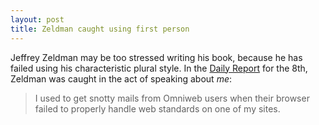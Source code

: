 ```yaml
---
layout: post
title: Zeldman caught using first person
---
```


Jeffrey Zeldman may be too stressed writing his book, because he has failed using his characteristic plural style. In the <a href="http://www.zeldman.com/daily/0103a.shtml#thisreporter">Daily Report</a> for the 8th, Zeldman was caught in the act of speaking about <i>me</i>:

<blockquote>I used to get snotty mails from Omniweb users when their browser failed to properly handle web standards on one of my sites.
</blockquote>

